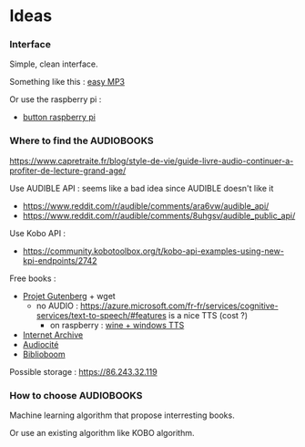 # Ideas

### Interface

Simple, clean interface.

Something like this : [easy MP3](https://www.amazon.fr/Solo-Lecteur-MP3-Audio-Personnel/dp/B07W6NKZL7/ref=sr_1_6?__mk_fr_FR=%C3%85M%C3%85%C5%BD%C3%95%C3%91&dchild=1&keywords=lecteur+audio+malvoyant&qid=1608483543&sr=8-6)

Or use the raspberry pi :

- [button raspberry pi](https://www.amazon.fr/EG-classique-bricolage-Joystick-Raspberry/dp/B06WWRKGGD/ref=asc_df_B06WWRKGGD/?tag=googshopfr-21&linkCode=df0&hvadid=228517671828&hvpos=&hvnetw=g&hvrand=9975758559269508943&hvpone=&hvptwo=&hvqmt=&hvdev=c&hvdvcmdl=&hvlocint=&hvlocphy=9055137&hvtargid=pla-425411946892&psc=1)

### Where to find the AUDIOBOOKS

https://www.capretraite.fr/blog/style-de-vie/guide-livre-audio-continuer-a-profiter-de-lecture-grand-age/

Use AUDIBLE API : seems like a bad idea since AUDIBLE doesn't like it

- https://www.reddit.com/r/audible/comments/ara6vw/audible_api/
- https://www.reddit.com/r/audible/comments/8uhgsv/audible_public_api/

Use Kobo API :

- https://community.kobotoolbox.org/t/kobo-api-examples-using-new-kpi-endpoints/2742

Free books :

- [Projet Gutenberg](http://www.gutenberg.org/browse/languages/fr) + wget
  - no AUDIO : https://azure.microsoft.com/fr-fr/services/cognitive-services/text-to-speech/#features is a nice TTS (cost ?)
    - on raspberry : [wine + windows TTS](https://www.reddit.com/r/linux/comments/6z41qb/my_text_to_speech_tts_solution_wine_microsoft/)
- [Internet Archive](https://archive.org/details/AuFilDesLectures)
- [Audiocité](https://www.audiocite.net/?)
- [Biblioboom](http://www.bibliboom.com/)

Possible storage : https://86.243.32.119

### How to choose AUDIOBOOKS

Machine learning algorithm that propose interresting books.

Or use an existing algorithm like KOBO algorithm.
